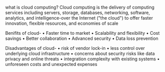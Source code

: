 what is cloud computing?
Cloud computing is the delivery of computing services including servers, storage, databases, networking, software, analytics, and intelligence-over the Internet ("the cloud") to offer faster innovation, flexible resources, and economies of scale

Benifits of cloud-
• Faster time to market
• Scalability and flexibility
• Cost savings
• Better collaboration
• Advanced security
• Data loss prevention

Disadvantages of cloud-
• risk of vendor lock-in
• less control over underlying cloud infrastructure
• concerns about security risks like data privacy and online threats
• integration complexity with existing systems
• unforeseen costs and unexpected expenses

